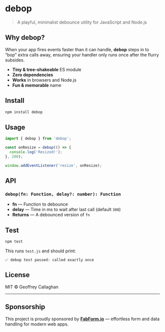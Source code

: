 # debop

> A playful, minimalist debounce utility for JavaScript and Node.js

## Why debop?

When your app fires events faster than it can handle, **debop** steps in to “bop” extra calls away, ensuring your handler only runs once after the flurry subsides.

- **Tiny & tree-shakeable** ES module  
- **Zero dependencies**  
- **Works** in browsers and Node.js  
- **Fun & memorable** name  

## Install

```bash
npm install debop
````

## Usage

```js
import { debop } from 'debop';

const onResize = debop(() => {
  console.log('Resized!');
}, 200);

window.addEventListener('resize', onResize);
```

## API

### `debop(fn: Function, delay?: number): Function`

* **fn** — Function to debounce
* **delay** — Time in ms to wait after last call (default `300`)
* **Returns** — A debounced version of `fn`

## Test

```bash
npm test
```

This runs `test.js` and should print:

```
✅ debop test passed: called exactly once
```

## License

MIT © Geoffrey Callaghan

---

## Sponsorship

This project is proudly sponsored by **[FabForm.io](https://fabform.io)** — effortless form and data handling for modern web apps.



